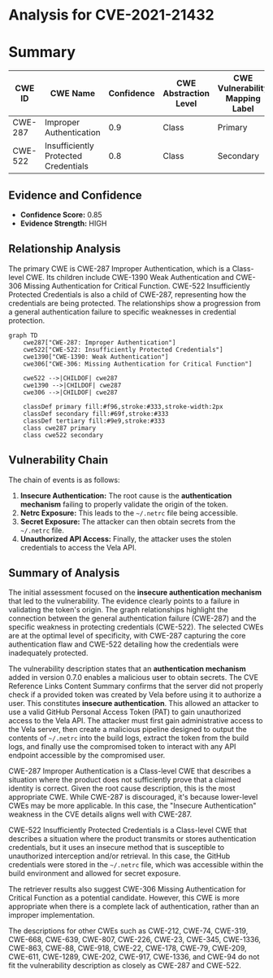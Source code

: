 # Analysis for CVE-2021-21432

# Summary
| CWE ID | CWE Name | Confidence | CWE Abstraction Level | CWE Vulnerability Mapping Label | CWE-Vulnerability Mapping Notes |
|---|---|---|---|---|---|
| CWE-287 | Improper Authentication | 0.9 | Class | Primary | Discouraged |
| CWE-522 | Insufficiently Protected Credentials | 0.8 | Class | Secondary | Allowed-with-Review |

## Evidence and Confidence

*   **Confidence Score:** 0.85
*   **Evidence Strength:** HIGH

## Relationship Analysis
The primary CWE is CWE-287 Improper Authentication, which is a Class-level CWE. Its children include CWE-1390 Weak Authentication and CWE-306 Missing Authentication for Critical Function. CWE-522 Insufficiently Protected Credentials is also a child of CWE-287, representing how the credentials are being protected. The relationships show a progression from a general authentication failure to specific weaknesses in credential protection.

```mermaid
graph TD
    cwe287["CWE-287: Improper Authentication"]
    cwe522["CWE-522: Insufficiently Protected Credentials"]
    cwe1390["CWE-1390: Weak Authentication"]
    cwe306["CWE-306: Missing Authentication for Critical Function"]
    
    cwe522 -->|CHILDOF| cwe287
    cwe1390 -->|CHILDOF| cwe287
    cwe306 -->|CHILDOF| cwe287
    
    classDef primary fill:#f96,stroke:#333,stroke-width:2px
    classDef secondary fill:#69f,stroke:#333
    classDef tertiary fill:#9e9,stroke:#333
    class cwe287 primary
    class cwe522 secondary
```

## Vulnerability Chain
The chain of events is as follows:
1.  **Insecure Authentication:** The root cause is the **authentication mechanism** failing to properly validate the origin of the token.
2.  **Netrc Exposure:** This leads to the `~/.netrc` file being accessible.
3.  **Secret Exposure:** The attacker can then obtain secrets from the `~/.netrc` file.
4.  **Unauthorized API Access:** Finally, the attacker uses the stolen credentials to access the Vela API.

## Summary of Analysis
The initial assessment focused on the **insecure authentication mechanism** that led to the vulnerability. The evidence clearly points to a failure in validating the token's origin. The graph relationships highlight the connection between the general authentication failure (CWE-287) and the specific weakness in protecting credentials (CWE-522). The selected CWEs are at the optimal level of specificity, with CWE-287 capturing the core authentication flaw and CWE-522 detailing how the credentials were inadequately protected.

The vulnerability description states that an **authentication mechanism** added in version 0.7.0 enables a malicious user to obtain secrets. The CVE Reference Links Content Summary confirms that the server did not properly check if a provided token was created by Vela before using it to authorize a user. This constitutes **insecure authentication**. This allowed an attacker to use a valid GitHub Personal Access Token (PAT) to gain unauthorized access to the Vela API. The attacker must first gain administrative access to the Vela server, then create a malicious pipeline designed to output the contents of `~/.netrc` into the build logs, extract the token from the build logs, and finally use the compromised token to interact with any API endpoint accessible by the compromised user.

CWE-287 Improper Authentication is a Class-level CWE that describes a situation where the product does not sufficiently prove that a claimed identity is correct. Given the root cause description, this is the most appropriate CWE. While CWE-287 is discouraged, it's because lower-level CWEs may be more applicable. In this case, the "Insecure Authentication" weakness in the CVE details aligns well with CWE-287.

CWE-522 Insufficiently Protected Credentials is a Class-level CWE that describes a situation where the product transmits or stores authentication credentials, but it uses an insecure method that is susceptible to unauthorized interception and/or retrieval. In this case, the GitHub credentials were stored in the `~/.netrc` file, which was accessible within the build environment and allowed for secret exposure.

The retriever results also suggest CWE-306 Missing Authentication for Critical Function as a potential candidate. However, this CWE is more appropriate when there is a complete lack of authentication, rather than an improper implementation.

The descriptions for other CWEs such as CWE-212, CWE-74, CWE-319, CWE-668, CWE-639, CWE-807, CWE-226, CWE-23, CWE-345, CWE-1336, CWE-863, CWE-88, CWE-918, CWE-22, CWE-178, CWE-79, CWE-209, CWE-611, CWE-1289, CWE-202, CWE-917, CWE-1336, and CWE-94 do not fit the vulnerability description as closely as CWE-287 and CWE-522.